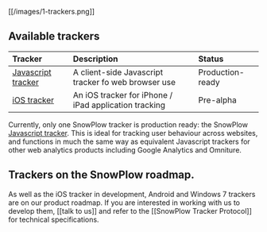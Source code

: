 [[/images/1-trackers.png]] 

## Available trackers

| **Tracker**                                    | **Description**                                     | **Status**       |
|:-----------------------------------------------|:----------------------------------------------------|:-----------------|
| [Javascript tracker](javascript-tracker-setup) | A client-side Javascript tracker fo web browser use | Production-ready |
| [iOS tracker](ios-tracker-setup)               | An iOS tracker for iPhone / iPad application tracking | Pre-alpha      |

Currently, only one SnowPlow tracker is production ready: the SnowPlow [Javascript tracker](javascript-tracker-setup). This is ideal for tracking user behaviour across websites, and functions in much the same way as equivalent Javascript trackers for other web analytics products including Google Analytics and Omniture.

## Trackers on the SnowPlow roadmap.

As well as the iOS tracker in development, Android and Windows 7 trackers are on our product roadmap. If you are interested in working with us to develop them, [[talk to us]] and refer to the [[SnowPlow Tracker Protocol]] for technical specifications.